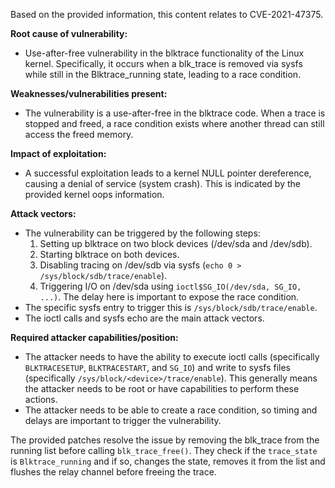 Based on the provided information, this content relates to CVE-2021-47375.

**Root cause of vulnerability:**
- Use-after-free vulnerability in the blktrace functionality of the Linux kernel. Specifically, it occurs when a blk_trace is removed via sysfs while still in the Blktrace_running state, leading to a race condition.

**Weaknesses/vulnerabilities present:**
- The vulnerability is a use-after-free in the blktrace code. When a trace is stopped and freed, a race condition exists where another thread can still access the freed memory.

**Impact of exploitation:**
- A successful exploitation leads to a kernel NULL pointer dereference, causing a denial of service (system crash). This is indicated by the provided kernel oops information.

**Attack vectors:**
- The vulnerability can be triggered by the following steps:
    1.  Setting up blktrace on two block devices (/dev/sda and /dev/sdb).
    2.  Starting blktrace on both devices.
    3.  Disabling tracing on /dev/sdb via sysfs (`echo 0 > /sys/block/sdb/trace/enable`).
    4.  Triggering I/O on /dev/sda using `ioctl$SG_IO(/dev/sda, SG_IO, ...)`. The delay here is important to expose the race condition.
- The specific sysfs entry to trigger this is `/sys/block/sdb/trace/enable`.
- The ioctl calls and sysfs echo are the main attack vectors.

**Required attacker capabilities/position:**
- The attacker needs to have the ability to execute ioctl calls (specifically `BLKTRACESETUP`, `BLKTRACESTART`, and `SG_IO`) and write to sysfs files (specifically `/sys/block/<device>/trace/enable`). This generally means the attacker needs to be root or have capabilities to perform these actions.
- The attacker needs to be able to create a race condition, so timing and delays are important to trigger the vulnerability.

The provided patches resolve the issue by removing the blk\_trace from the running list before calling `blk_trace_free()`. They check if the `trace_state` is `Blktrace_running` and if so, changes the state, removes it from the list and flushes the relay channel before freeing the trace.